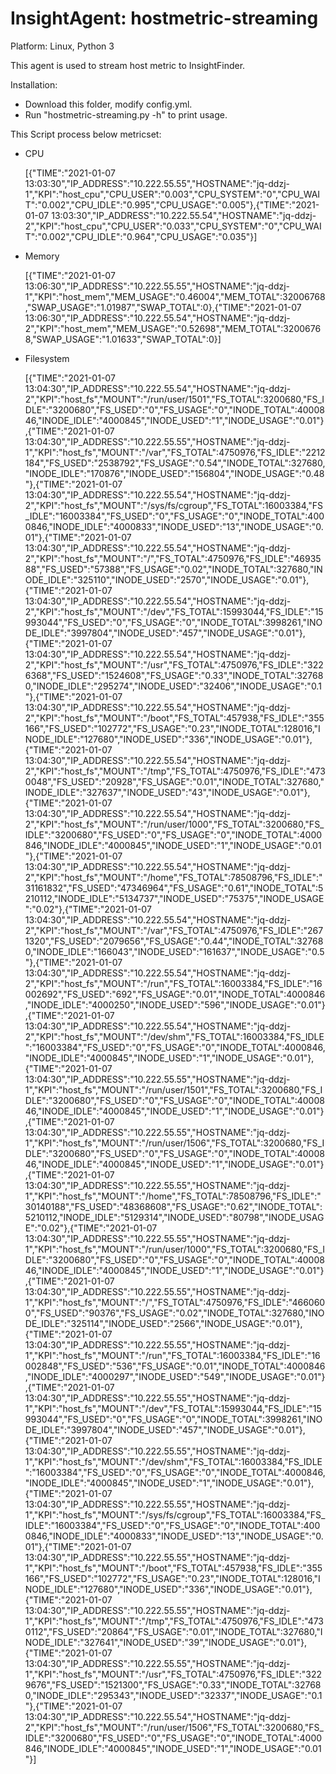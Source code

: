 # InsightAgent: hostmetric-streaming
Platform: Linux, Python 3

This agent is used to stream host metric to InsightFinder.

Installation:

* Download this folder, modify config.yml.
* Run "hostmetric-streaming.py -h" to print usage.



This Script process below metricset:

* CPU

  [{"TIME":"2021-01-07 13:03:30","IP_ADDRESS":"10.222.55.55","HOSTNAME":"jq-ddzj-1","KPI":"host_cpu","CPU_USER":"0.003","CPU_SYSTEM":"0","CPU_WAIT":"0.002","CPU_IDLE":"0.995","CPU_USAGE":"0.005"},{"TIME":"2021-01-07 13:03:30","IP_ADDRESS":"10.222.55.54","HOSTNAME":"jq-ddzj-2","KPI":"host_cpu","CPU_USER":"0.033","CPU_SYSTEM":"0","CPU_WAIT":"0.002","CPU_IDLE":"0.964","CPU_USAGE":"0.035"}]

* Memory

  [{"TIME":"2021-01-07 13:06:30","IP_ADDRESS":"10.222.55.55","HOSTNAME":"jq-ddzj-1","KPI":"host_mem","MEM_USAGE":"0.46004","MEM_TOTAL":32006768,"SWAP_USAGE":"1.01987","SWAP_TOTAL":0},{"TIME":"2021-01-07 13:06:30","IP_ADDRESS":"10.222.55.54","HOSTNAME":"jq-ddzj-2","KPI":"host_mem","MEM_USAGE":"0.52698","MEM_TOTAL":32006768,"SWAP_USAGE":"1.01633","SWAP_TOTAL":0}]

* Filesystem

  [{"TIME":"2021-01-07 13:04:30","IP_ADDRESS":"10.222.55.54","HOSTNAME":"jq-ddzj-2","KPI":"host_fs","MOUNT":"/run/user/1501","FS_TOTAL":3200680,"FS_IDLE":"3200680","FS_USED":"0","FS_USAGE":"0","INODE_TOTAL":4000846,"INODE_IDLE":"4000845","INODE_USED":"1","INODE_USAGE":"0.01"},{"TIME":"2021-01-07 13:04:30","IP_ADDRESS":"10.222.55.55","HOSTNAME":"jq-ddzj-1","KPI":"host_fs","MOUNT":"/var","FS_TOTAL":4750976,"FS_IDLE":"2212184","FS_USED":"2538792","FS_USAGE":"0.54","INODE_TOTAL":327680,"INODE_IDLE":"170876","INODE_USED":"156804","INODE_USAGE":"0.48"},{"TIME":"2021-01-07 13:04:30","IP_ADDRESS":"10.222.55.54","HOSTNAME":"jq-ddzj-2","KPI":"host_fs","MOUNT":"/sys/fs/cgroup","FS_TOTAL":16003384,"FS_IDLE":"16003384","FS_USED":"0","FS_USAGE":"0","INODE_TOTAL":4000846,"INODE_IDLE":"4000833","INODE_USED":"13","INODE_USAGE":"0.01"},{"TIME":"2021-01-07 13:04:30","IP_ADDRESS":"10.222.55.54","HOSTNAME":"jq-ddzj-2","KPI":"host_fs","MOUNT":"/","FS_TOTAL":4750976,"FS_IDLE":"4693588","FS_USED":"57388","FS_USAGE":"0.02","INODE_TOTAL":327680,"INODE_IDLE":"325110","INODE_USED":"2570","INODE_USAGE":"0.01"},{"TIME":"2021-01-07 13:04:30","IP_ADDRESS":"10.222.55.54","HOSTNAME":"jq-ddzj-2","KPI":"host_fs","MOUNT":"/dev","FS_TOTAL":15993044,"FS_IDLE":"15993044","FS_USED":"0","FS_USAGE":"0","INODE_TOTAL":3998261,"INODE_IDLE":"3997804","INODE_USED":"457","INODE_USAGE":"0.01"},{"TIME":"2021-01-07 13:04:30","IP_ADDRESS":"10.222.55.54","HOSTNAME":"jq-ddzj-2","KPI":"host_fs","MOUNT":"/usr","FS_TOTAL":4750976,"FS_IDLE":"3226368","FS_USED":"1524608","FS_USAGE":"0.33","INODE_TOTAL":327680,"INODE_IDLE":"295274","INODE_USED":"32406","INODE_USAGE":"0.1"},{"TIME":"2021-01-07 13:04:30","IP_ADDRESS":"10.222.55.54","HOSTNAME":"jq-ddzj-2","KPI":"host_fs","MOUNT":"/boot","FS_TOTAL":457938,"FS_IDLE":"355166","FS_USED":"102772","FS_USAGE":"0.23","INODE_TOTAL":128016,"INODE_IDLE":"127680","INODE_USED":"336","INODE_USAGE":"0.01"},{"TIME":"2021-01-07 13:04:30","IP_ADDRESS":"10.222.55.54","HOSTNAME":"jq-ddzj-2","KPI":"host_fs","MOUNT":"/tmp","FS_TOTAL":4750976,"FS_IDLE":"4730048","FS_USED":"20928","FS_USAGE":"0.01","INODE_TOTAL":327680,"INODE_IDLE":"327637","INODE_USED":"43","INODE_USAGE":"0.01"},{"TIME":"2021-01-07 13:04:30","IP_ADDRESS":"10.222.55.54","HOSTNAME":"jq-ddzj-2","KPI":"host_fs","MOUNT":"/run/user/1000","FS_TOTAL":3200680,"FS_IDLE":"3200680","FS_USED":"0","FS_USAGE":"0","INODE_TOTAL":4000846,"INODE_IDLE":"4000845","INODE_USED":"1","INODE_USAGE":"0.01"},{"TIME":"2021-01-07 13:04:30","IP_ADDRESS":"10.222.55.54","HOSTNAME":"jq-ddzj-2","KPI":"host_fs","MOUNT":"/home","FS_TOTAL":78508796,"FS_IDLE":"31161832","FS_USED":"47346964","FS_USAGE":"0.61","INODE_TOTAL":5210112,"INODE_IDLE":"5134737","INODE_USED":"75375","INODE_USAGE":"0.02"},{"TIME":"2021-01-07 13:04:30","IP_ADDRESS":"10.222.55.54","HOSTNAME":"jq-ddzj-2","KPI":"host_fs","MOUNT":"/var","FS_TOTAL":4750976,"FS_IDLE":"2671320","FS_USED":"2079656","FS_USAGE":"0.44","INODE_TOTAL":327680,"INODE_IDLE":"166043","INODE_USED":"161637","INODE_USAGE":"0.5"},{"TIME":"2021-01-07 13:04:30","IP_ADDRESS":"10.222.55.54","HOSTNAME":"jq-ddzj-2","KPI":"host_fs","MOUNT":"/run","FS_TOTAL":16003384,"FS_IDLE":"16002692","FS_USED":"692","FS_USAGE":"0.01","INODE_TOTAL":4000846,"INODE_IDLE":"4000250","INODE_USED":"596","INODE_USAGE":"0.01"},{"TIME":"2021-01-07 13:04:30","IP_ADDRESS":"10.222.55.54","HOSTNAME":"jq-ddzj-2","KPI":"host_fs","MOUNT":"/dev/shm","FS_TOTAL":16003384,"FS_IDLE":"16003384","FS_USED":"0","FS_USAGE":"0","INODE_TOTAL":4000846,"INODE_IDLE":"4000845","INODE_USED":"1","INODE_USAGE":"0.01"},{"TIME":"2021-01-07 13:04:30","IP_ADDRESS":"10.222.55.55","HOSTNAME":"jq-ddzj-1","KPI":"host_fs","MOUNT":"/run/user/1501","FS_TOTAL":3200680,"FS_IDLE":"3200680","FS_USED":"0","FS_USAGE":"0","INODE_TOTAL":4000846,"INODE_IDLE":"4000845","INODE_USED":"1","INODE_USAGE":"0.01"},{"TIME":"2021-01-07 13:04:30","IP_ADDRESS":"10.222.55.55","HOSTNAME":"jq-ddzj-1","KPI":"host_fs","MOUNT":"/run/user/1506","FS_TOTAL":3200680,"FS_IDLE":"3200680","FS_USED":"0","FS_USAGE":"0","INODE_TOTAL":4000846,"INODE_IDLE":"4000845","INODE_USED":"1","INODE_USAGE":"0.01"},{"TIME":"2021-01-07 13:04:30","IP_ADDRESS":"10.222.55.55","HOSTNAME":"jq-ddzj-1","KPI":"host_fs","MOUNT":"/home","FS_TOTAL":78508796,"FS_IDLE":"30140188","FS_USED":"48368608","FS_USAGE":"0.62","INODE_TOTAL":5210112,"INODE_IDLE":"5129314","INODE_USED":"80798","INODE_USAGE":"0.02"},{"TIME":"2021-01-07 13:04:30","IP_ADDRESS":"10.222.55.55","HOSTNAME":"jq-ddzj-1","KPI":"host_fs","MOUNT":"/run/user/1000","FS_TOTAL":3200680,"FS_IDLE":"3200680","FS_USED":"0","FS_USAGE":"0","INODE_TOTAL":4000846,"INODE_IDLE":"4000845","INODE_USED":"1","INODE_USAGE":"0.01"},{"TIME":"2021-01-07 13:04:30","IP_ADDRESS":"10.222.55.55","HOSTNAME":"jq-ddzj-1","KPI":"host_fs","MOUNT":"/","FS_TOTAL":4750976,"FS_IDLE":"4660600","FS_USED":"90376","FS_USAGE":"0.02","INODE_TOTAL":327680,"INODE_IDLE":"325114","INODE_USED":"2566","INODE_USAGE":"0.01"},{"TIME":"2021-01-07 13:04:30","IP_ADDRESS":"10.222.55.55","HOSTNAME":"jq-ddzj-1","KPI":"host_fs","MOUNT":"/run","FS_TOTAL":16003384,"FS_IDLE":"16002848","FS_USED":"536","FS_USAGE":"0.01","INODE_TOTAL":4000846,"INODE_IDLE":"4000297","INODE_USED":"549","INODE_USAGE":"0.01"},{"TIME":"2021-01-07 13:04:30","IP_ADDRESS":"10.222.55.55","HOSTNAME":"jq-ddzj-1","KPI":"host_fs","MOUNT":"/dev","FS_TOTAL":15993044,"FS_IDLE":"15993044","FS_USED":"0","FS_USAGE":"0","INODE_TOTAL":3998261,"INODE_IDLE":"3997804","INODE_USED":"457","INODE_USAGE":"0.01"},{"TIME":"2021-01-07 13:04:30","IP_ADDRESS":"10.222.55.55","HOSTNAME":"jq-ddzj-1","KPI":"host_fs","MOUNT":"/dev/shm","FS_TOTAL":16003384,"FS_IDLE":"16003384","FS_USED":"0","FS_USAGE":"0","INODE_TOTAL":4000846,"INODE_IDLE":"4000845","INODE_USED":"1","INODE_USAGE":"0.01"},{"TIME":"2021-01-07 13:04:30","IP_ADDRESS":"10.222.55.55","HOSTNAME":"jq-ddzj-1","KPI":"host_fs","MOUNT":"/sys/fs/cgroup","FS_TOTAL":16003384,"FS_IDLE":"16003384","FS_USED":"0","FS_USAGE":"0","INODE_TOTAL":4000846,"INODE_IDLE":"4000833","INODE_USED":"13","INODE_USAGE":"0.01"},{"TIME":"2021-01-07 13:04:30","IP_ADDRESS":"10.222.55.55","HOSTNAME":"jq-ddzj-1","KPI":"host_fs","MOUNT":"/boot","FS_TOTAL":457938,"FS_IDLE":"355166","FS_USED":"102772","FS_USAGE":"0.23","INODE_TOTAL":128016,"INODE_IDLE":"127680","INODE_USED":"336","INODE_USAGE":"0.01"},{"TIME":"2021-01-07 13:04:30","IP_ADDRESS":"10.222.55.55","HOSTNAME":"jq-ddzj-1","KPI":"host_fs","MOUNT":"/tmp","FS_TOTAL":4750976,"FS_IDLE":"4730112","FS_USED":"20864","FS_USAGE":"0.01","INODE_TOTAL":327680,"INODE_IDLE":"327641","INODE_USED":"39","INODE_USAGE":"0.01"},{"TIME":"2021-01-07 13:04:30","IP_ADDRESS":"10.222.55.55","HOSTNAME":"jq-ddzj-1","KPI":"host_fs","MOUNT":"/usr","FS_TOTAL":4750976,"FS_IDLE":"3229676","FS_USED":"1521300","FS_USAGE":"0.33","INODE_TOTAL":327680,"INODE_IDLE":"295343","INODE_USED":"32337","INODE_USAGE":"0.1"},{"TIME":"2021-01-07 13:04:30","IP_ADDRESS":"10.222.55.54","HOSTNAME":"jq-ddzj-2","KPI":"host_fs","MOUNT":"/run/user/1506","FS_TOTAL":3200680,"FS_IDLE":"3200680","FS_USED":"0","FS_USAGE":"0","INODE_TOTAL":4000846,"INODE_IDLE":"4000845","INODE_USED":"1","INODE_USAGE":"0.01"}]

